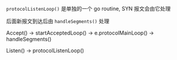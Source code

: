 
`protocolListenLoop()`  是单独的一个 go routine, SYN 报文会由它处理

后面新报文到达后由 `handleSegments()` 处理

Accept() -> startAcceptedLoop() -> e.protocolMainLoop() -> handleSegments()


Listen() -> protocolListenLoop()

